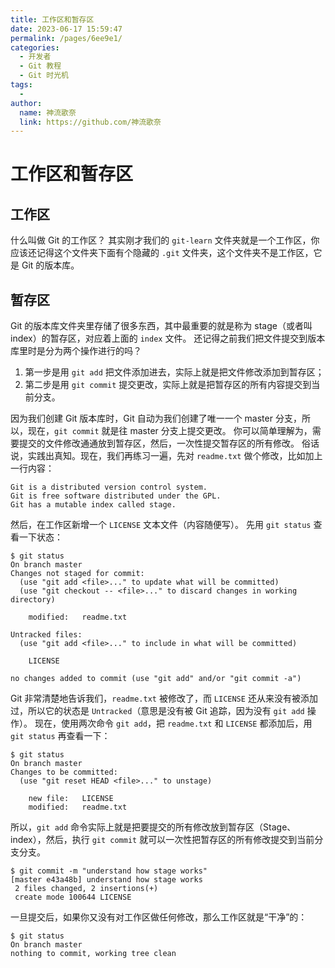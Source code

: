 ```yaml
---
title: 工作区和暂存区
date: 2023-06-17 15:59:47
permalink: /pages/6ee9e1/
categories:
  - 开发者
  - Git 教程
  - Git 时光机
tags:
  - 
author: 
  name: 神流歌奈
  link: https://github.com/神流歌奈
---
```

# 工作区和暂存区

## 工作区

什么叫做 Git 的工作区？
其实刚才我们的 `git-learn` 文件夹就是一个工作区，你应该还记得这个文件夹下面有个隐藏的 `.git` 文件夹，这个文件夹不是工作区，它是 Git 的版本库。
## 暂存区

Git 的版本库文件夹里存储了很多东西，其中最重要的就是称为 stage（或者叫 index）的暂存区，对应着上面的 `index` 文件。
还记得之前我们把文件提交到版本库里时是分为两个操作进行的吗？

1. 第一步是用 `git add` 把文件添加进去，实际上就是把文件修改添加到暂存区；
2. 第二步是用 `git commit` 提交更改，实际上就是把暂存区的所有内容提交到当前分支。

因为我们创建 Git 版本库时，Git 自动为我们创建了唯一一个 master 分支，所以，现在，`git commit` 就是往 master 分支上提交更改。
你可以简单理解为，需要提交的文件修改通通放到暂存区，然后，一次性提交暂存区的所有修改。
俗话说，实践出真知。现在，我们再练习一遍，先对 `readme.txt` 做个修改，比如加上一行内容：
```
Git is a distributed version control system.
Git is free software distributed under the GPL.
Git has a mutable index called stage.
```
然后，在工作区新增一个 `LICENSE` 文本文件（内容随便写）。
先用 `git status` 查看一下状态：
```shell
$ git status
On branch master
Changes not staged for commit:
  (use "git add <file>..." to update what will be committed)
  (use "git checkout -- <file>..." to discard changes in working directory)

	modified:   readme.txt

Untracked files:
  (use "git add <file>..." to include in what will be committed)

	LICENSE

no changes added to commit (use "git add" and/or "git commit -a")
```
Git 非常清楚地告诉我们，`readme.txt` 被修改了，而 `LICENSE` 还从来没有被添加过，所以它的状态是 `Untracked`（意思是没有被 Git 追踪，因为没有 `git add` 操作）。
现在，使用两次命令 `git add`，把 `readme.txt` 和 `LICENSE` 都添加后，用 `git status` 再查看一下：
```shell
$ git status
On branch master
Changes to be committed:
  (use "git reset HEAD <file>..." to unstage)

	new file:   LICENSE
	modified:   readme.txt
```
所以，`git add` 命令实际上就是把要提交的所有修改放到暂存区（Stage、index），然后，执行 `git commit` 就可以一次性把暂存区的所有修改提交到当前分支分支。
```shell
$ git commit -m "understand how stage works"
[master e43a48b] understand how stage works
 2 files changed, 2 insertions(+)
 create mode 100644 LICENSE
```
一旦提交后，如果你又没有对工作区做任何修改，那么工作区就是“干净”的：
```shell
$ git status
On branch master
nothing to commit, working tree clean
```
